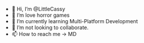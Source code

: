- 👋 Hi, I’m @LittleCassy
- 👀 I’m love horror games
- 🌱 I’m currently learning Multi-Platform Development
- 💞️ I’m not looking to collaborate.
- 📫 How to reach me -> MD

<!---
LittleCassy/LittleCassy is a ✨ special ✨ repository because its `README.md` (this file) appears on your GitHub profile.
You can click the Preview link to take a look at your changes.
--->
